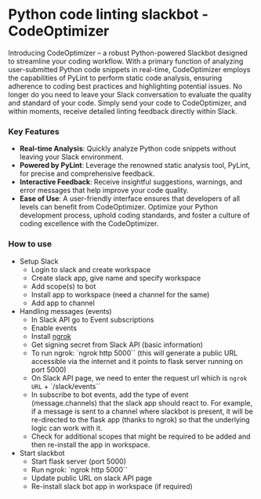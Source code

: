 # Python code linting slackbot - CodeOptimizer
Introducing CodeOptimizer – a robust Python-powered Slackbot designed to streamline your coding workflow. With a primary function of analyzing user-submitted Python code snippets in real-time, CodeOptimizer employs the capabilities of PyLint to perform static code analysis, ensuring adherence to coding best practices and highlighting potential issues. No longer do you need to leave your Slack conversation to evaluate the quality and standard of your code. Simply send your code to CodeOptimizer, and within moments, receive detailed linting feedback directly within Slack.

### Key Features
- **Real-time Analysis**: Quickly analyze Python code snippets without leaving your Slack environment.
- **Powered by PyLint**: Leverage the renowned static analysis tool, PyLint, for precise and comprehensive feedback.
- **Interactive Feedback**: Receive insightful suggestions, warnings, and error messages that help improve your code quality.
- **Ease of Use**: A user-friendly interface ensures that developers of all levels can benefit from CodeOptimizer.
Optimize your Python development process, uphold coding standards, and foster a culture of coding excellence with the CodeOptimizer.

### How to use
- Setup Slack
    - Login to slack and create workspace
    - Create slack app, give name and specify workspace
    - Add scope(s) to bot
    - Install app to workspace (need a channel for the same)
    - Add app to channel
- Handling messages (events)
    - In Slack API go to Event subscriptions
    - Enable events
    - Install [ngrok](https://ngrok.com/)
    - Get signing secret from Slack API (basic information)
    - To run ngrok: `ngrok http 5000`` (this will generate a public URL accessible via the internet and it points to flask server running on port 5000)
    - On Slack API page, we need to enter the request url which is `ngrok URL` + `/slack/events``
    - In subscribe to bot events, add the type of event (message.channels) that the slack app should react to. For example, if a message is sent to a channel where slackbot is present, it will be re-directed to the flask app (thanks to ngrok) so that the underlying logic can work with it.
    - Check for additional scopes that might be required to be added and then re-install the app in workspace.
- Start slackbot
    - Start flask server (port 5000)
    - Run ngrok: `ngrok http 5000``
    - Update public URL on slack API page
    - Re-install slack bot app in workspace (if required)    